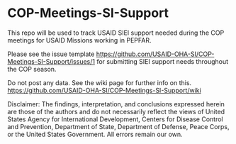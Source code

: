 # COP-Meetings-SI-Support
This repo will be used to track USAID SIEI support needed during the COP meetings for USAID Missions working in PEPFAR.

Please see the issue template https://github.com/USAID-OHA-SI/COP-Meetings-SI-Support/issues/1 for submitting SIEI support needs throughout the COP season. 

Do not post any data. See the wiki page for further info on this. https://github.com/USAID-OHA-SI/COP-Meetings-SI-Support/wiki


Disclaimer: The findings, interpretation, and conclusions expressed herein are those of the authors and do not necessarily reflect the views of United States Agency for International Development, Centers for Disease Control and Prevention, Department of State, Department of Defense, Peace Corps, or the United States Government. All errors remain our own.
